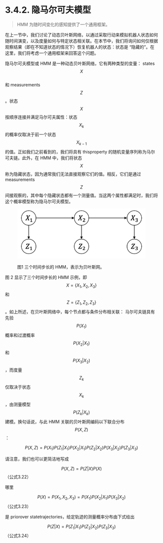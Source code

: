 # 3.4.2. 隐马尔可夫模型

> HMM 为随时间变化的感知提供了一个通用框架。

在上一节中，我们讨论了动态贝叶斯网络，以通过采取行动来模拟机器人状态如何随时间演变，以及度量如何与特定状态相关联。在本节中，我们将询问如何仅根据观察结果（即在不知道状态的情况下）恢复机器人的状态：状态是 “隐藏的”。在这里，我们将考虑一个通用框架来回答这个问题。

隐马尔可夫模型或 HMM 是一种动态贝叶斯网络，它有两种类型的变量： states $$X$$
\
和 measurements $$Z$$
。状态$$X$$
按顺序连接并满足马尔可夫属性：状态$$X_k$$
的概率仅取决于前一个状态$$X_{k-1}$$
的值。正如我们之前看到的，我们将具有 thisproperty 的随机变量序列称为马尔可夫链。此外，在 HMM 中，我们将状态$$X$$
称为隐藏状态，因为通常我们无法直接观察它们的值。相反，它们是通过 measurements $$Z$$
间接观察的，其中每个隐藏状态都有一个测量值。当这两个属性都满足时，我们将这个概率模型称为隐马尔可夫模型。

<figure><img src="../../../.gitbook/assets/image (1) (1).png" alt=""><figcaption><p>图1 三个时间步长的 HMM，表示为贝叶斯网。</p></figcaption></figure>

图 2 显示了三个时间步长的 HMM 示例，即$$X=\{X_1,X_2,X_3\}$$
和$$Z=\{Z_1,Z_2,Z_3\}$$
。如上所述，在贝叶斯网络中，每个节点都与条件分布相关联： 马尔可夫链具有先验$$P(X_1)$$
概率和过渡概率$$P(X_2|X_1)$$
和$$P(X_3|X_2)$$
，而度量$$Z_k$$
仅取决于状态$$X_k$$
，由测量模型$$P(Z_k|X_k)$$
建模。换句话说，与此 HMM 关联的贝叶斯网编码以下联合分布$$P(X,Z)$$
：

$$P(X,Z)=P(X_1)P(Z_1|X_1)P(X_2|X_1)P(Z_2|X_2)P(X_3|X_2)P(Z_3|X_3)$$

请注意，我们也可以更简洁地写成

$$P(X,Z)=P(Z|X)P(X)$$（公式3.22）

哪里

$$P(X)=P(X_1,X_2,X_3)=P(X_1)P(X_2|X_1)P(X_3|X_2)$$（公式3.23）

是 priorover statetrajectories，给定轨迹的测量概率分布由下式给出

$$P(Z|X)=P(Z_1|X_1)P(Z_2|X_2)P(Z_3|X_3)$$（公式3.24）

